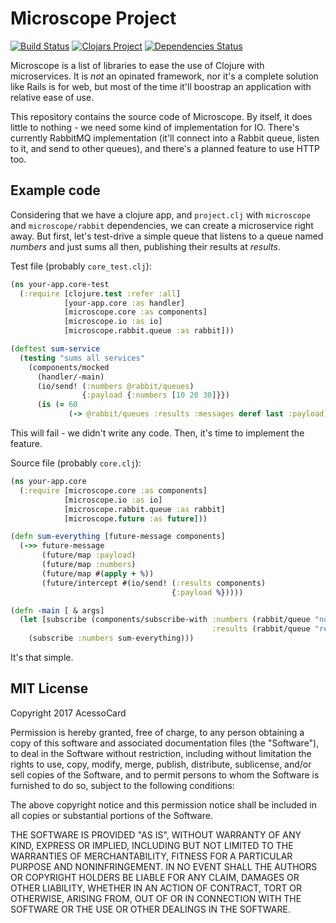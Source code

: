 # Microscope Project
[![Build Status](https://travis-ci.org/acessocard/microscope.svg?branch=master)](https://travis-ci.org/acessocard/microscope)
[![Clojars Project](https://img.shields.io/clojars/v/microscope.svg)](https://clojars.org/microscope)
[![Dependencies Status](https://jarkeeper.com/acessocard/microscope/status.svg)](https://jarkeeper.com/acessocard/microscope)

Microscope is a list of libraries to ease the use of Clojure with microservices.
It is _not_ an opinated framework, nor it's a complete solution like Rails is
for web, but most of the time it'll boostrap an application with relative ease of use.

This repository contains the source code of Microscope. By
itself, it does little to nothing - we need some kind of implementation for IO. There's
currently RabbitMQ implementation (it'll connect into a Rabbit queue, listen to it, and
send to other queues), and there's a planned feature to use HTTP too.

## Example code

Considering that we have a clojure app, and `project.clj` with `microscope` and
`microscope/rabbit` dependencies, we can create a microservice right away. But first,
let's test-drive a simple queue that listens to a queue named *numbers* and just sums all
then, publishing their results at *results*.

Test file (probably `core_test.clj`):

```clojure
(ns your-app.core-test
  (:require [clojure.test :refer :all]
            [your-app.core :as handler]
            [microscope.core :as components]
            [microscope.io :as io]
            [microscope.rabbit.queue :as rabbit]))

(deftest sum-service
  (testing "sums all services"
    (components/mocked
      (handler/-main)
      (io/send! (:numbers @rabbit/queues)
                {:payload {:numbers [10 20 30]}})
      (is (= 60
             (-> @rabbit/queues :results :messages deref last :payload))))))
```

This will fail - we didn't write any code. Then, it's time to implement the feature.

Source file (probably `core.clj`):

```clojure
(ns your-app.core
  (:require [microscope.core :as components]
            [microscope.io :as io]
            [microscope.rabbit.queue :as rabbit]
            [microscope.future :as future]))

(defn sum-everything [future-message components]
  (->> future-message
       (future/map :payload)
       (future/map :numbers)
       (future/map #(apply + %))
       (future/intercept #(io/send! (:results components)
                                    {:payload %}))))

(defn -main [ & args]
  (let [subscribe (components/subscribe-with :numbers (rabbit/queue "numbers")
                                             :results (rabbit/queue "results"))]
    (subscribe :numbers sum-everything)))
```

It's that simple.

## MIT License

Copyright 2017 AcessoCard

Permission is hereby granted, free of charge, to any person obtaining a copy of this software and associated documentation files (the "Software"), to deal in the Software without restriction, including without limitation the rights to use, copy, modify, merge, publish, distribute, sublicense, and/or sell copies of the Software, and to permit persons to whom the Software is furnished to do so, subject to the following conditions:

The above copyright notice and this permission notice shall be included in all copies or substantial portions of the Software.

THE SOFTWARE IS PROVIDED "AS IS", WITHOUT WARRANTY OF ANY KIND, EXPRESS OR IMPLIED, INCLUDING BUT NOT LIMITED TO THE WARRANTIES OF MERCHANTABILITY, FITNESS FOR A PARTICULAR PURPOSE AND NONINFRINGEMENT. IN NO EVENT SHALL THE AUTHORS OR COPYRIGHT HOLDERS BE LIABLE FOR ANY CLAIM, DAMAGES OR OTHER LIABILITY, WHETHER IN AN ACTION OF CONTRACT, TORT OR OTHERWISE, ARISING FROM, OUT OF OR IN CONNECTION WITH THE SOFTWARE OR THE USE OR OTHER DEALINGS IN THE SOFTWARE.
